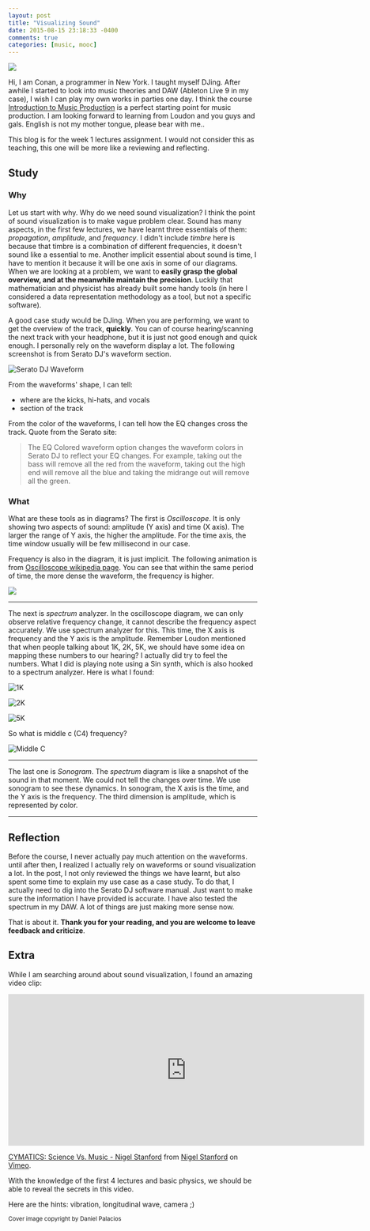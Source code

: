 ```yaml
---
layout: post
title: "Visualizing Sound"
date: 2015-08-15 23:18:33 -0400
comments: true
categories: [music, mooc]
---
```


![](/images/20150815/wave-cover.jpg)

Hi, I am Conan, a programmer in New York. I taught myself DJing. After awhile I started to look into music theories and DAW (Ableton Live 9 in my case), I wish I can play my own works in parties one day. I think the course [Introduction to Music Production](https://www.coursera.org/learn/music-production/home/welcome) is a perfect starting point for music production. I am looking forward to learning from Loudon and you guys and gals. English is not my mother tongue, please bear with me..

This blog is for the week 1 lectures assignment. I would not consider this as teaching, this one will be more like a reviewing and reflecting.

<!--more-->

## Study

### Why

Let us start with why. Why do we need sound visualization? I think the point of sound visualization is to make vague problem clear. Sound has many aspects, in the first few lectures, we have learnt three essentials of them: _propagation_, _amplitude_, and _frequancy_. I didn't include _timbre_ here is because that timbre is a combination of different frequencies, it doesn't sound like a essential to me. Another implicit essential about sound is time, I have to mention it because it will be one axis in some of our diagrams. When we are looking at a problem, we want to __easily grasp the global overview, and at the meanwhile maintain the precision__. Luckily that mathematician and physicist has already built some handy tools (in here I considered a data representation methodology as a tool, but not a specific software).

A good case study would be DJing. When you are performing, we want to get the overview of the track, __quickly__. You can of course hearing/scanning the next track with your headphone, but it is just not good enough and quick enough. I personally rely on the waveform display a lot. The following screenshot is from Serato DJ's waveform section.

![Serato DJ Waveform](/images/20150815/waveform.png)

From the waveforms' shape, I can tell:

- where are the kicks, hi-hats, and vocals
- section of the track

From the color of the waveforms, I can tell how the EQ changes cross the track. Quote from the Serato site:

> The EQ Colored waveform option changes the waveform colors in Serato DJ to reflect your EQ changes. For example, taking out the bass will remove all the red from the waveform, taking out the high end will remove all the blue and taking the midrange out will remove all the green.

### What

What are these tools as in diagrams? The first is _Oscilloscope_. It is only showing two aspects of sound: amplitude (Y axis) and time (X axis). The larger the range of Y axis, the higher the amplitude. For the time axis, the time window usually will be few millisecond in our case.

Frequency is also in the diagram, it is just implicit. The following animation is from [Oscilloscope wikipedia page](https://en.wikipedia.org/wiki/Oscilloscope). You can see that within the same period of time, the more dense the waveform, the frequency is higher.

![](/images/20150815/CROtperdivisionincrease.gif)

<hr/>

The next is _spectrum_ analyzer. In the oscilloscope diagram, we can only observe relative frequency change, it cannot describe the frequency aspect accurately. We use spectrum analyzer for this. This time, the X axis is frequency and the Y axis is the amplitude. Remember Loudon mentioned that when people talking about 1K, 2K, 5K, we should have some idea on mapping these numbers to our hearing? I actually did try to feel the numbers. What I did is playing note using a Sin synth, which is also hooked to a spectrum analyzer. Here is what I found:

![1K](/images/20150815/1k.png)

![2K](/images/20150815/2k.png)

![5K](/images/20150815/5k.png)

So what is middle c (C4) frequency?

![Middle C](/images/20150815/midc.png)

<hr/>

The last one is _Sonogram_. The _spectrum_ diagram is like a snapshot of the sound in that moment. We could not tell the changes over time. We use sonogram to see these dynamics. In sonogram, the X axis is the time, and the Y axis is the frequency. The third dimension is amplitude, which is represented by color.

<hr/>

## Reflection

Before the course, I never actually pay much attention on the waveforms. until after then, I realized I actually rely on waveforms or sound visualization a lot. In the post, I not only reviewed the things we have learnt, but also spent some time to explain my use case as a case study. To do that, I actually need to dig into the Serato DJ software manual. Just want to make sure the information I have provided is accurate. I have also tested the spectrum in my DAW. A lot of things are just making more sense now.

That is about it. __Thank you for your reading, and you are welcome to leave feedback and criticize__.



## Extra

While I am searching around about sound visualization, I found an amazing video clip:

<iframe src="https://player.vimeo.com/video/111593305" width="720" height="307" frameborder="0" webkitallowfullscreen mozallowfullscreen allowfullscreen></iframe> <p><a href="https://vimeo.com/111593305">CYMATICS: Science Vs. Music - Nigel Stanford</a> from <a href="https://vimeo.com/user1852409">Nigel Stanford</a> on <a href="https://vimeo.com">Vimeo</a>.</p>

With the knowledge of the first 4 lectures and basic physics, we should be able to reveal the secrets in this video.

Here are the hints: vibration, longitudinal wave, camera ;)

<small>Cover image copyright by Daniel Palacios</small>
